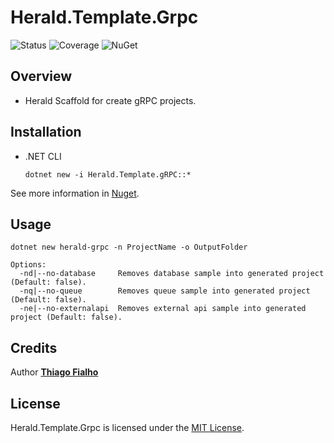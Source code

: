 # Herald.Template.Grpc

![Status](https://github.com/tcfialho/Herald.Template.Grpc/workflows/Herald.Template.Grpc/badge.svg) ![Coverage](https://codecov.io/gh/tcfialho/Herald.Template.Grpc/branch/master/graph/badge.svg) ![NuGet](https://buildstats.info/nuget/Herald.Template.Grpc)

## Overview
 - Herald Scaffold for create gRPC projects.

## Installation
 - .NET CLI
    ```
    dotnet new -i Herald.Template.gRPC::*
    ```

See more information in [Nuget](https://www.nuget.org/packages/Herald.Template.Grpc/).

## Usage

```
dotnet new herald-grpc -n ProjectName -o OutputFolder 

Options:
  -nd|--no-database     Removes database sample into generated project (Default: false).
  -nq|--no-queue        Removes queue sample into generated project (Default: false).
  -ne|--no-externalapi  Removes external api sample into generated project (Default: false).
```
## Credits

Author [**Thiago Fialho**](https://br.linkedin.com/in/thiago-fialho-139ab116)

## License

Herald.Template.Grpc is licensed under the [MIT License](LICENSE).